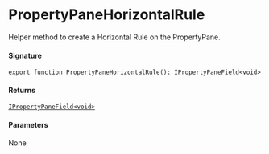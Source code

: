 # PropertyPaneHorizontalRule

Helper method to create a Horizontal Rule on the PropertyPane.

#### Signature
`export function PropertyPaneHorizontalRule(): IPropertyPaneField<void>`

#### Returns
[`IPropertyPaneField<void>`](IPropertyPaneField.md)

#### Parameters
None

